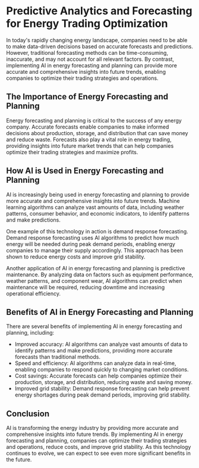 Predictive Analytics and Forecasting for Energy Trading Optimization
===================================================================================================================================

In today's rapidly changing energy landscape, companies need to be able to make data-driven decisions based on accurate forecasts and predictions. However, traditional forecasting methods can be time-consuming, inaccurate, and may not account for all relevant factors. By contrast, implementing AI in energy forecasting and planning can provide more accurate and comprehensive insights into future trends, enabling companies to optimize their trading strategies and operations.

The Importance of Energy Forecasting and Planning
-------------------------------------------------

Energy forecasting and planning is critical to the success of any energy company. Accurate forecasts enable companies to make informed decisions about production, storage, and distribution that can save money and reduce waste. Forecasts also play a vital role in energy trading, providing insights into future market trends that can help companies optimize their trading strategies and maximize profits.

How AI is Used in Energy Forecasting and Planning
-------------------------------------------------

AI is increasingly being used in energy forecasting and planning to provide more accurate and comprehensive insights into future trends. Machine learning algorithms can analyze vast amounts of data, including weather patterns, consumer behavior, and economic indicators, to identify patterns and make predictions.

One example of this technology in action is demand response forecasting. Demand response forecasting uses AI algorithms to predict how much energy will be needed during peak demand periods, enabling energy companies to manage their supply accordingly. This approach has been shown to reduce energy costs and improve grid stability.

Another application of AI in energy forecasting and planning is predictive maintenance. By analyzing data on factors such as equipment performance, weather patterns, and component wear, AI algorithms can predict when maintenance will be required, reducing downtime and increasing operational efficiency.

Benefits of AI in Energy Forecasting and Planning
-------------------------------------------------

There are several benefits of implementing AI in energy forecasting and planning, including:

* Improved accuracy: AI algorithms can analyze vast amounts of data to identify patterns and make predictions, providing more accurate forecasts than traditional methods.
* Speed and efficiency: AI algorithms can analyze data in real-time, enabling companies to respond quickly to changing market conditions.
* Cost savings: Accurate forecasts can help companies optimize their production, storage, and distribution, reducing waste and saving money.
* Improved grid stability: Demand response forecasting can help prevent energy shortages during peak demand periods, improving grid stability.

Conclusion
----------

AI is transforming the energy industry by providing more accurate and comprehensive insights into future trends. By implementing AI in energy forecasting and planning, companies can optimize their trading strategies and operations, reduce costs, and improve grid stability. As this technology continues to evolve, we can expect to see even more significant benefits in the future.
